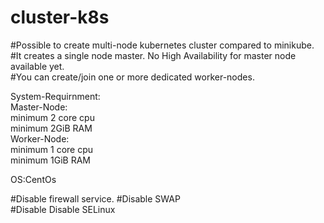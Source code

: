 # cluster-k8s

#Possible to create multi-node kubernetes cluster compared to minikube.                                                                   
#It creates a single node master. No High Availability for master node available yet.                                                     
#You can create/join one or more dedicated worker-nodes.                                                                                   

System-Requirnment:                                                                                                                       
Master-Node:                                                                                                                              
minimum 2 core cpu                                                                                                                         
minimum 2GiB RAM                                                                                                                           
Worker-Node:                                                                                                                               
minimum 1 core cpu                                                                                                                         
minimum 1GiB RAM                                                                                                                           

OS:CentOs                                                                                                                                 

#Disable firewall service.                                                                                                                  #Disable SWAP                                                                                                                             
#Disable Disable SELinux                                                                                                                                                                                                                  
